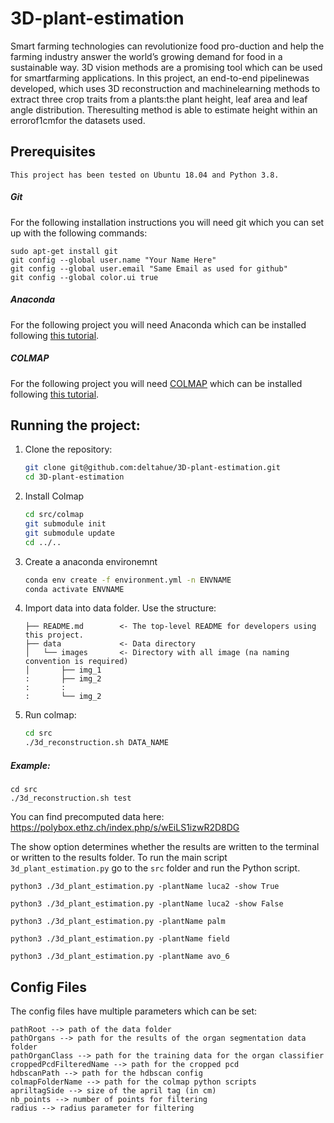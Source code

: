 # 3D-plant-estimation

Smart farming technologies can revolutionize food pro-duction and help the farming industry answer the world’s growing demand for food in a sustainable way. 3D vision methods are a promising tool which can be used for smartfarming applications. In this project, an end-to-end pipelinewas developed, which uses 3D reconstruction and machinelearning methods to extract three crop traits from a plants:the plant height, leaf area and leaf angle distribution. Theresulting method is able to estimate height within an errorof1cmfor the datasets used.

## Prerequisites

    This project has been tested on Ubuntu 18.04 and Python 3.8.

##### Git
For the following installation instructions you will need git which you can set up with the following commands:

    sudo apt-get install git
    git config --global user.name "Your Name Here"
    git config --global user.email "Same Email as used for github"
    git config --global color.ui true
    
##### Anaconda
For the following project you will need Anaconda which can be installed following [this tutorial](https://docs.anaconda.com/anaconda/install/linux/).

##### COLMAP
For the following project you will need [COLMAP](https://colmap.github.io/index.html) which can be installed following [this tutorial](https://colmap.github.io/install.html).

## Running the project:

1. Clone the repository:
    ```bash
    git clone git@github.com:deltahue/3D-plant-estimation.git
    cd 3D-plant-estimation
    ```

2. Install Colmap
    ```bash
    cd src/colmap
    git submodule init
    git submodule update
    cd ../..
    ```

3. Create a anaconda environemnt
    ```bash
    conda env create -f environment.yml -n ENVNAME
    conda activate ENVNAME
    ```

4. Import data into data folder. Use the structure:
    ```nohighlight
    ├── README.md        <- The top-level README for developers using this project.
    ├── data             <- Data directory
    │   └── images       <- Directory with all image (na naming convention is required)
    │       ├── img_1 
    :       ├── img_2 
    :       :   
    :       └── img_2 
    ```


5. Run colmap:
    ```bash
    cd src
    ./3d_reconstruction.sh DATA_NAME
    ```
##### Example:
    cd src
    ./3d_reconstruction.sh test
    
You can find precomputed data here:
https://polybox.ethz.ch/index.php/s/wEiLS1izwR2D8DG 

The show option determines whether the results are written to the terminal or written to the results folder.
To run the main script `3d_plant_estimation.py` go to the `src` folder and run the Python script.

`python3 ./3d_plant_estimation.py -plantName luca2 -show True`

`python3 ./3d_plant_estimation.py -plantName luca2 -show False`

`python3 ./3d_plant_estimation.py -plantName palm`

`python3 ./3d_plant_estimation.py -plantName field`

`python3 ./3d_plant_estimation.py -plantName avo_6`



    

## Config Files
The config files have multiple parameters which can be set:
```
pathRoot --> path of the data folder
pathOrgans --> path for the results of the organ segmentation data folder
pathOrganClass --> path for the training data for the organ classifier
croppedPcdFilteredName --> path for the cropped pcd
hdbscanPath --> path for the hdbscan config
colmapFolderName --> path for the colmap python scripts
apriltagSide --> size of the april tag (in cm)
nb_points --> number of points for filtering
radius --> radius parameter for filtering
```
